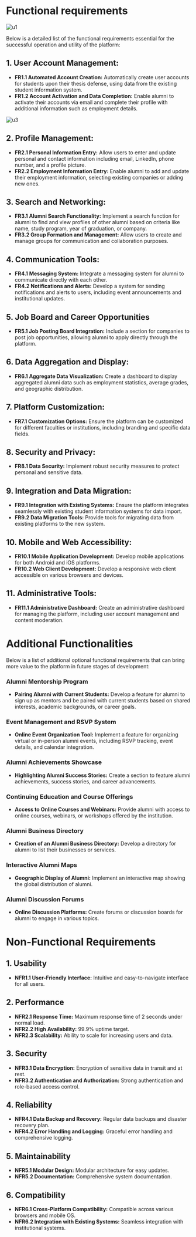# Functional requirements

![u1](https://github.com/RAFSoftLab/alumni-network/assets/13720535/85c0641b-1e09-4e60-a4df-f8177c34dd51)

Below is a detailed list of the functional requirements essential for the successful operation and utility of the platform:

## 1. **User Account Management:**
   - **FR1.1 Automated Account Creation:** Automatically create user accounts for students upon their thesis defense, using data from the existing student information system.
   - **FR1.2 Account Activation and Data Completion:** Enable alumni to activate their accounts via email and complete their profile with additional information such as employment details.

![u3](https://github.com/RAFSoftLab/alumni-network/assets/13720535/573974cc-1c2d-4dee-a517-2a5dc3a9617a)

## 2. **Profile Management:**
   - **FR2.1 Personal Information Entry:** Allow users to enter and update personal and contact information including email, LinkedIn, phone number, and a profile picture.
   - **FR2.2 Employment Information Entry:** Enable alumni to add and update their employment information, selecting existing companies or adding new ones.

## 3. **Search and Networking:**
   - **FR3.1 Alumni Search Functionality:** Implement a search function for alumni to find and view profiles of other alumni based on criteria like name, study program, year of graduation, or company.
   - **FR3.2 Group Formation and Management:** Allow users to create and manage groups for communication and collaboration purposes.

## 4. **Communication Tools:**
   - **FR4.1 Messaging System:** Integrate a messaging system for alumni to communicate directly with each other.
   - **FR4.2 Notifications and Alerts:** Develop a system for sending notifications and alerts to users, including event announcements and institutional updates.

## 5. Job Board and Career Opportunities
   - **FR5.1 Job Posting Board Integration:** Include a section for companies to post job opportunities, allowing alumni to apply directly through the platform.

## 6. **Data Aggregation and Display:**
   - **FR6.1 Aggregate Data Visualization:** Create a dashboard to display aggregated alumni data such as employment statistics, average grades, and geographic distribution.

## 7. **Platform Customization:**
   - **FR7.1 Customization Options:** Ensure the platform can be customized for different faculties or institutions, including branding and specific data fields.

## 8. **Security and Privacy:**
   - **FR8.1 Data Security:** Implement robust security measures to protect personal and sensitive data.

## 9. **Integration and Data Migration:**
   - **FR9.1 Integration with Existing Systems:** Ensure the platform integrates seamlessly with existing student information systems for data import.
   - **FR9.2 Data Migration Tools:** Provide tools for migrating data from existing platforms to the new system.

## 10. **Mobile and Web Accessibility:**
   - **FR10.1 Mobile Application Development:** Develop mobile applications for both Android and iOS platforms.
   - **FR10.2 Web Client Development:** Develop a responsive web client accessible on various browsers and devices.

## 11. **Administrative Tools:**
   - **FR11.1 Administrative Dashboard:** Create an administrative dashboard for managing the platform, including user account management and content moderation.

# Additional Functionalities

Below is a list of additional optional functional requirements that can bring more value to the platform in future stages of development:

### Alumni Mentorship Program
- **Pairing Alumni with Current Students:** Develop a feature for alumni to sign up as mentors and be paired with current students based on shared interests, academic backgrounds, or career goals.

### Event Management and RSVP System
- **Online Event Organization Tool:** Implement a feature for organizing virtual or in-person alumni events, including RSVP tracking, event details, and calendar integration.

### Alumni Achievements Showcase
- **Highlighting Alumni Success Stories:** Create a section to feature alumni achievements, success stories, and career advancements.

### Continuing Education and Course Offerings
- **Access to Online Courses and Webinars:** Provide alumni with access to online courses, webinars, or workshops offered by the institution.

### Alumni Business Directory
- **Creation of an Alumni Business Directory:** Develop a directory for alumni to list their businesses or services.

### Interactive Alumni Maps
- **Geographic Display of Alumni:** Implement an interactive map showing the global distribution of alumni.

### Alumni Discussion Forums
- **Online Discussion Platforms:** Create forums or discussion boards for alumni to engage in various topics.

# Non-Functional Requirements

## 1. Usability
- **NFR1.1 User-Friendly Interface:** Intuitive and easy-to-navigate interface for all users.

## 2. Performance
- **NFR2.1 Response Time:** Maximum response time of 2 seconds under normal load.
- **NFR2.2 High Availability:** 99.9% uptime target.
- **NFR2.3 Scalability:** Ability to scale for increasing users and data.

## 3. Security
- **NFR3.1 Data Encryption:** Encryption of sensitive data in transit and at rest.
- **NFR3.2 Authentication and Authorization:** Strong authentication and role-based access control.

## 4. Reliability
- **NFR4.1 Data Backup and Recovery:** Regular data backups and disaster recovery plan.
- **NFR4.2 Error Handling and Logging:** Graceful error handling and comprehensive logging.

## 5. Maintainability
- **NFR5.1 Modular Design:** Modular architecture for easy updates.
- **NFR5.2 Documentation:** Comprehensive system documentation.

## 6. Compatibility
- **NFR6.1 Cross-Platform Compatibility:** Compatible across various browsers and mobile OS.
- **NFR6.2 Integration with Existing Systems:** Seamless integration with institutional systems.

